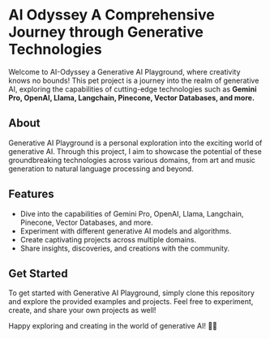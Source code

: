 # AI Odyssey A Comprehensive Journey through Generative Technologies


Welcome to AI-Odyssey a Generative AI Playground, where creativity knows no bounds! This pet project is a journey into the realm of generative AI, exploring the capabilities of cutting-edge technologies such as **Gemini Pro, OpenAI, Llama, Langchain, Pinecone, Vector Databases, and more.**

## About

Generative AI Playground is a personal exploration into the exciting world of generative AI. Through this project, I aim to showcase the potential of these groundbreaking technologies across various domains, from art and music generation to natural language processing and beyond.

## Features

- Dive into the capabilities of Gemini Pro, OpenAI, Llama, Langchain, Pinecone, Vector Databases, and more.
- Experiment with different generative AI models and algorithms.
- Create captivating projects across multiple domains.
- Share insights, discoveries, and creations with the community.

## Get Started

To get started with Generative AI Playground, simply clone this repository and explore the provided examples and projects. Feel free to experiment, create, and share your own projects as well!


Happy exploring and creating in the world of generative AI! 🚀✨
